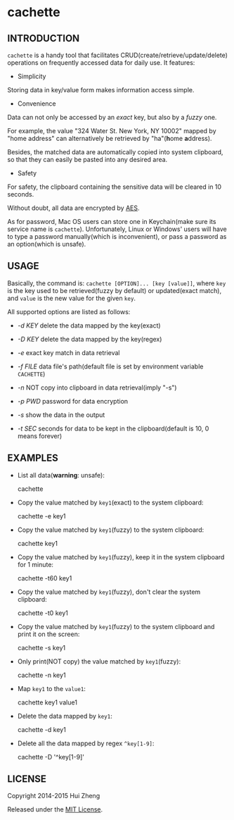 cachette
========

INTRODUCTION
------------

`cachette` is a handy tool that facilitates CRUD(create/retrieve/update/delete)
operations on frequently accessed data for daily use. It features:

* Simplicity

Storing data in key/value form makes information access simple.

* Convenience

Data can not only be accessed by an *exact* key, but also by a *fuzzy* one.

For example, the value "324 Water St. New York, NY 10002" mapped by "home address"
can alternatively be retrieved by "ha"(**h**ome **a**ddress).

Besides, the matched data are automatically copied into system clipboard, so that they
can easily be pasted into any desired area.

* Safety

For safety, the clipboard containing the sensitive data will be cleared in 10 seconds.

Without doubt, all data are encrypted by [AES](http://en.wikipedia.org/wiki/Advanced_Encryption_Standard).

As for password, Mac OS users can store one in Keychain(make sure its service name is `cachette`).
Unfortunately, Linux or Windows' users will have to type a password manually(which is
inconvenient), or pass a password as an option(which is unsafe).


USAGE
-----

Basically, the command is: `cachette [OPTION]... [key [value]]`, where
`key` is the key used to be retrieved(fuzzy by default) or updated(exact match),
and `value` is the new value for the given `key`.

All supported options are listed as follows:

* _-d KEY_    delete the data mapped by the key(exact)

* _-D KEY_     delete the data mapped by the key(regex)

* _-e_        exact key match in data retrieval

* _-f FILE_    data file's path(default file is set by environment variable `CACHETTE`)

* _-n_        NOT copy into clipboard in data retrieval(imply "-s")

* _-p PWD_     password for data encryption

* _-s_        show the data in the output

* _-t SEC_     seconds for data to be kept in the clipboard(default is 10, 0 means forever)


EXAMPLES
--------

* List all data(**warning**: unsafe):

    cachette

* Copy the value matched by `key1`(exact) to the system clipboard:

    cachette -e key1

* Copy the value matched by `key1`(fuzzy) to the system clipboard:

    cachette key1

* Copy the value matched by `key1`(fuzzy), keep it in the system clipboard for 1 minute:

    cachette -t60 key1

* Copy the value matched by `key1`(fuzzy), don't clear the system clipboard:

    cachette -t0 key1

* Copy the value matched by `key1`(fuzzy) to the system clipboard and print it on the screen:

    cachette -s key1

* Only print(NOT copy) the value matched by `key1`(fuzzy):

    cachette -n key1

* Map `key1` to the `value1`:

    cachette key1 value1


* Delete the data mapped by `key1`:

    cachette -d key1


* Delete all the data mapped by regex `^key[1-9]`:

    cachette -D '^key[1-9]'


LICENSE
-------

Copyright 2014-2015 Hui Zheng

Released under the [MIT License](http://www.opensource.org/licenses/mit-license.php).

